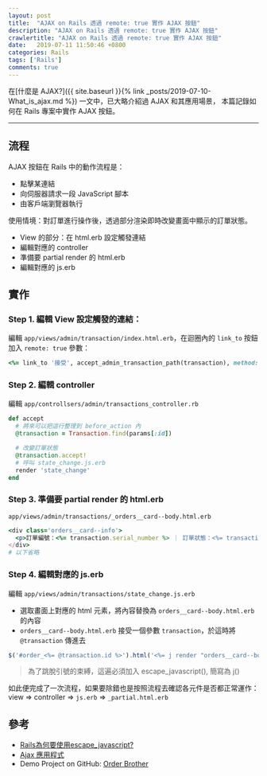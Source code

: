 ```yaml
---
layout: post
title:  "AJAX on Rails 透過 remote: true 實作 AJAX 按鈕"
description: "AJAX on Rails 透過 remote: true 實作 AJAX 按鈕"
crawlertitle: "AJAX on Rails 透過 remote: true 實作 AJAX 按鈕"
date:   2019-07-11 11:50:46 +0800
categories: Rails
tags: ['Rails']
comments: true
---
```


在[什麼是 AJAX?]({{ site.baseurl }}{% link _posts/2019-07-10-What_is_ajax.md %}) 一文中，已大略介紹過 AJAX 和其應用場景，
本篇記錄如何在 Rails 專案中實作 AJAX 按鈕。

---
## 流程

AJAX 按鈕在 Rails 中的動作流程是：
- 點擊某連結
- 向伺服器請求一段 JavaScript 腳本
- 由客戶端瀏覽器執行


使用情境：對訂單進行操作後，透過部分渲染即時改變畫面中顯示的訂單狀態。

- View 的部分：在 html.erb 設定觸發連結
- 編輯對應的 controller
- 準備要 partial render 的 html.erb
- 編輯對應的 js.erb

## 實作

### Step 1. 編輯 View 設定觸發的連結：  
編輯 `app/views/admin/transaction/index.html.erb`，在迴圈內的 `link_to` 按鈕加入 `remote: true` 參數：  
```ruby
<%= link_to '接受', accept_admin_transaction_path(transaction), method: 'patch', remote: true, class: 'btn btn-success mr-2' if t.may_accept? %>
```

### Step 2. 編輯 controller
編輯 `app/controllsers/admin/transactions_controller.rb`  

```ruby
def accept
  # 將來可以把這行整理到 before_action 內
  @transaction = Transaction.find(params[:id])

  # 改變訂單狀態
  @transaction.accept!
  # 呼叫 state_change.js.erb
  render 'state_change'
end
```

### Step 3. 準備要 partial render 的 html.erb  

`app/views/admin/transactions/_orders__card--body.html.erb`

```ruby
<div class='orders__card--info'>
  <p>訂單編號：<%= transaction.serial_number %> ｜ 訂單狀態：<%= transaction.state %></p>
</div>
# 以下省略
```
### Step 4. 編輯對應的 js.erb 
編輯 `app/views/admin/transactions/state_change.js.erb`
- 選取畫面上對應的 html 元素，將內容替換為 `orders__card--body.html.erb` 的內容
- `orders__card--body.html.erb` 接受一個參數 `transaction`，於這時將 `@transaction` 傳進去

```js
$('#order_<%= @transaction.id %>').html('<%= j render "orders__card--body", transaction: @transaction %>')
```
> 為了跳脫引號的束縛，這遍必須加入 escape_javascript(), 簡寫為 j()

如此便完成了一次流程，如果要除錯也是按照流程去確認各元件是否都正常運作：  
view => controller => `js.erb` => `_partial.html.erb`
## 參考
- [Rails為何要使用escape_javascript?](http://noelsaga.herokuapp.com/blog/2015/09/25/railswei-he-yao-shi-yong-escape-javascript)
- [Ajax 應用程式](https://ihower.tw/rails/ajax.html)
- Demo Project on GitHub: [Order Brother](https://github.com/order-brother/Order-Brother)
